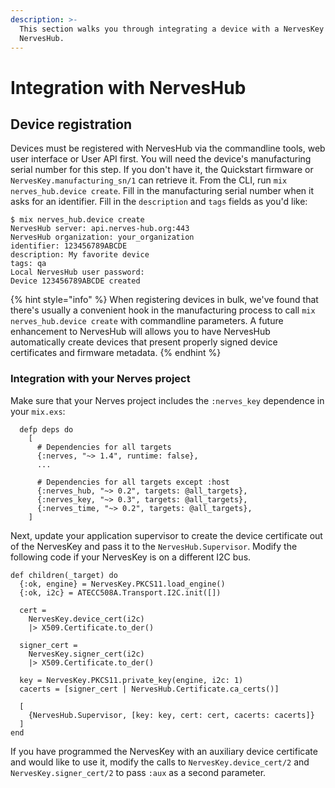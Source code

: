 ```yaml
---
description: >-
  This section walks you through integrating a device with a NervesKey with
  NervesHub.
---
```


# Integration with NervesHub

## Device registration

Devices must be registered with NervesHub via the commandline tools, web user interface or User API first. You will need the device's manufacturing serial number for this step. If you don't have it, the Quickstart firmware or `NervesKey.manufacturing_sn/1` can retrieve it. From the CLI, run `mix nerves_hub.device create`. Fill in the manufacturing serial number when it asks for an identifier. Fill in the `description` and `tags` fields as you'd like:

```text
$ mix nerves_hub.device create
NervesHub server: api.nerves-hub.org:443
NervesHub organization: your_organization
identifier: 123456789ABCDE
description: My favorite device
tags: qa
Local NervesHub user password:
Device 123456789ABCDE created
```

{% hint style="info" %}
When registering devices in bulk, we've found that there's usually a convenient hook in the manufacturing process to call `mix nerves_hub.device create` with commandline parameters. A future enhancement to NervesHub will allows you to have NervesHub automatically create devices that present properly signed device certificates and firmware metadata.
{% endhint %}

### Integration with your Nerves project

Make sure that your Nerves project includes the `:nerves_key` dependence in your `mix.exs`:

```text
  defp deps do
    [
      # Dependencies for all targets
      {:nerves, "~> 1.4", runtime: false},
      ... 
      
      # Dependencies for all targets except :host
      {:nerves_hub, "~> 0.2", targets: @all_targets},
      {:nerves_key, "~> 0.3", targets: @all_targets},
      {:nerves_time, "~> 0.2", targets: @all_targets},
    ]
```

Next, update your application supervisor to create the device certificate out of the NervesKey and pass it to the `NervesHub.Supervisor`. Modify the following code if your NervesKey is on a different I2C bus.

```text
def children(_target) do
  {:ok, engine} = NervesKey.PKCS11.load_engine()
  {:ok, i2c} = ATECC508A.Transport.I2C.init([])

  cert =
    NervesKey.device_cert(i2c)
    |> X509.Certificate.to_der()

  signer_cert =
    NervesKey.signer_cert(i2c)
    |> X509.Certificate.to_der()

  key = NervesKey.PKCS11.private_key(engine, i2c: 1)
  cacerts = [signer_cert | NervesHub.Certificate.ca_certs()]

  [
    {NervesHub.Supervisor, [key: key, cert: cert, cacerts: cacerts]}
  ]
end
```

If you have programmed the NervesKey with an auxiliary device certificate and would like to use it, modify the calls to `NervesKey.device_cert/2` and `NervesKey.signer_cert/2` to pass `:aux` as a second parameter.

